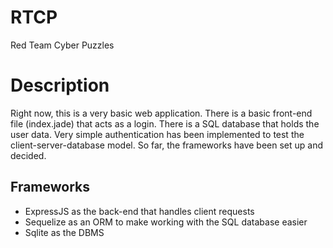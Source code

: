 # RTCP
Red Team Cyber Puzzles

# Description
Right now, this is a very basic web application. There is a basic front-end file (index.jade) that acts as a login.
There is a SQL database that holds the user data. Very simple authentication has been implemented to test the client-server-database model.
So far, the frameworks have been set up and decided.

## Frameworks
- ExpressJS as the back-end that handles client requests
- Sequelize as an ORM to make working with the SQL database easier
- Sqlite as the DBMS
